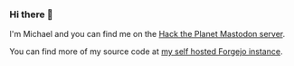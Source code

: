 ### Hi there 👋

I'm Michael and you can find me on the <a rel="me" href="https://social.hacktheplanet.be/@neo">Hack the Planet Mastodon server</a>.

You can find more of my source code at [my self hosted Forgejo instance](https://git.michaelsmith.be/m).
